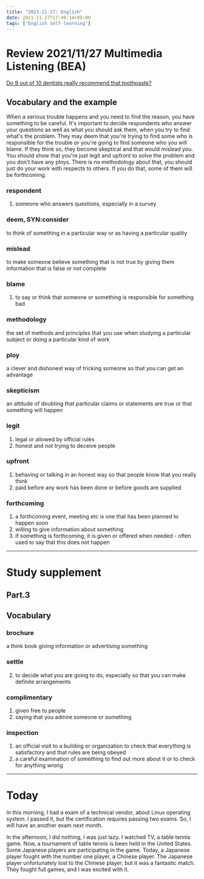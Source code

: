 ```yaml
---
title: "2021-11-27: English"
date: 2021-11-27T17:49:14+09:00
tags: ["English self-learning"]
---
```

# Review 2021/11/27 Multimedia Listening (BEA)
[Do 9 out of 10 dentists really recommend that toothpaste?](https://www.ted.com/talks/mona_chalabi_do_9_out_of_10_dentists_really_recommend_that_toothpaste/transcript#t-34874)

## Vocabulary and the example
When a serious trouble happens and you need to find the reason, you have something to be careful.
It's important to decide respondents who answer your questions as well as what you should ask them, when you try to find what's the problem.
They may deem that you're trying to find some who is responsible for the trouble or you're going to find someone who you will blame.
If they think so, they become skeptical and that would mislead you.
You should show that you're just legit and upfront to solve the problem and you don't have any ploys.
There is no methodology about that, you should just do your work with respects to others.
If you do that, some of them will be forthcoming.

### respondent
1. someone who answers questions, especially in a survey

### deem, SYN:consider
to think of something in a particular way or as having a particular quality

### mislead
to make someone believe something that is not true by giving them information that is false or not complete

### blame
1. to say or think that someone or something is responsible for something bad

### methodology
the set of methods and principles that you use when studying a particular subject or doing a particular kind of work

### ploy
a clever and dishonest way of tricking someone so that you can get an advantage

### skepticism
an attitude of doubting that particular claims or statements are true or that something will happen

### legit
1. legal or allowed by official rules
2. honest and not trying to deceive people

### upfront
1. behaving or talking in an honest way so that people know that you really think
2. paid before any work has been done or before goods are supplied

### forthcoming
1. a forthcoming event, meeting etc is one that has been planned to happen soon
2. willing to give information about something
3. if something is forthcoming, it is given or offered when needed - often used to say that this does not happen

---
# Study supplement
## Part.3
## Vocabulary
### brochure
a think book giving information or advertising something

### settle
2. to decide what you are going to do, especially so that you can make definite arrangements

### complimentary
1. given free to people
2. saying that you admire someone or something

### inspection
1. an official visit to a building or organization to check that everything is satisfactory and that rules are being obeyed
2. a careful examination of something to find out more about it or to check for anything wrong

---
# Today
In this morning, I had a exam of a technical vendor, about Linux operating system.
I passed it, but the certification requires passing two exams.
So, I will have an another exam next month.

In the afternoon, I did nothing, I was just lazy.
I watched TV, a table tennis game.
Now, a tournament of table tennis is been held in the United States.
Some Japanese players are participating in the game.
Today, a Japanese player fought with the number one player, a Chinese player.
The Japanese player unfortunately lost to the Chinese player, but it was a fantastic match.
They fought full games, and I was excited with it.
